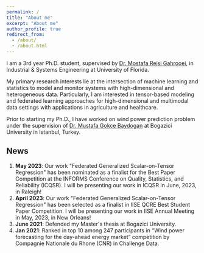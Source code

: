```yaml
---
permalink: /
title: "About me"
excerpt: "About me"
author_profile: true
redirect_from: 
  - /about/
  - /about.html
---
```


I am a 3rd year Ph.D. student, supervised by [Dr. Mostafa Reisi Gahrooei](https://scholar.google.com/citations?user=GRoULwcAAAAJ&hl=en), in Industrial & Systems Engineering at University of Florida.

My primary research interests lie at the intersection of machine learning and statistics to model and monitor systems with high-dimensional and heterogeneous data. Particularly, I am interested in tensor-based modeling and federated learning approaches for high-dimensional and multimodal data settings with applications in agriculture and healthcare.

Prior to starting my Ph.D., I have worked on wind power prediction problem under the supervision of [Dr. Mustafa Gokce Baydogan](https://scholar.google.com/citations?user=M7cmlmcAAAAJ&hl=en) at Bogazici University in Istanbul, Turkey.


News
------
1. **May 2023**: Our work "Federated Generalized Scalar-on-Tensor Regression" has been nominated as a finalist for the Best Paper Competition at the INFORMS Conference on Quality, Statistics, and Reliability (ICQSR). I will be presenting our work in ICQSR in June, 2023, in Raleigh!
2. **April 2023**: Our work "Federated Generalized Scalar-on-Tensor Regression" has been selected as a finalist in IISE QCRE Best Student Paper Competition. I will be presenting our work in IISE Annual Meeting in May, 2023, in New Orleans!
3. **June 2021**: Defended my Master's thesis at Bogazici University.
4. **Jan 2021**: Ranked in top 10 among 247 participants in "Wind power forecasting for the day-ahead energy market” competition by Compagnie Nationale du Rhone (CNR) in Challenge Data. 
